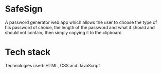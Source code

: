 ﻿# SafeSign
 A password generator web app which allows the user to choose the type of his password of choice, the length of the password and what it should and should not contain, then simply copying it to the clipboard 
# Tech stack
 Technologies used: HTML, CSS and JavaScript
